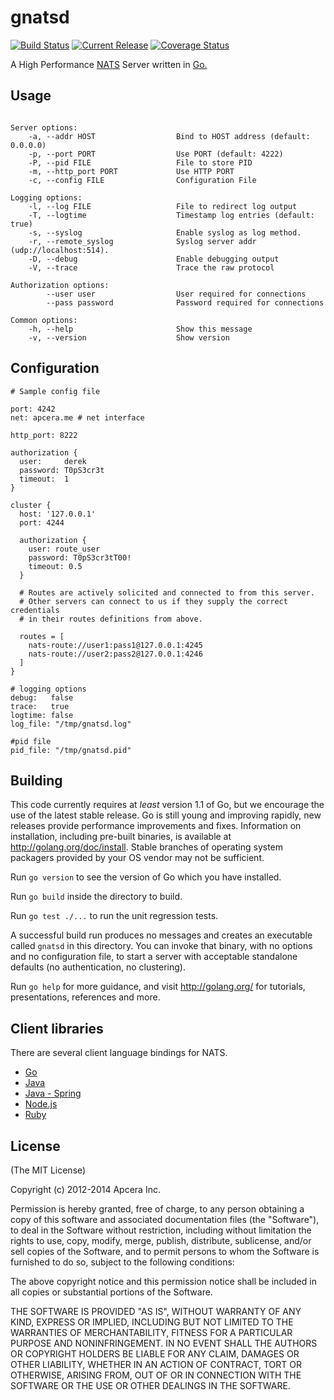 # gnatsd
[![Build Status](https://travis-ci.org/apcera/gnatsd.svg?branch=master)](http://travis-ci.org/apcera/gnatsd) 
[![Current Release](http://img.shields.io/badge/release-v0.5.6-1eb0fc.svg)](https://github.com/apcera/gnatsd/releases/tag/v0.5.6)
[![Coverage Status](https://img.shields.io/coveralls/apcera/gnatsd.svg)](https://coveralls.io/r/apcera/gnatsd)

A High Performance [NATS](https://nats.io) Server written in [Go.](http://golang.org)

## Usage

```

Server options:
    -a, --addr HOST                  Bind to HOST address (default: 0.0.0.0)
    -p, --port PORT                  Use PORT (default: 4222)
    -P, --pid FILE                   File to store PID
    -m, --http_port PORT             Use HTTP PORT
    -c, --config FILE                Configuration File

Logging options:
    -l, --log FILE                   File to redirect log output
    -T, --logtime                    Timestamp log entries (default: true)
    -s, --syslog                     Enable syslog as log method.
    -r, --remote_syslog              Syslog server addr (udp://localhost:514).
    -D, --debug                      Enable debugging output
    -V, --trace                      Trace the raw protocol

Authorization options:
        --user user                  User required for connections
        --pass password              Password required for connections

Common options:
    -h, --help                       Show this message
    -v, --version                    Show version

```

## Configuration

```
# Sample config file

port: 4242
net: apcera.me # net interface

http_port: 8222

authorization {
  user:     derek
  password: T0pS3cr3t
  timeout:  1
}

cluster {
  host: '127.0.0.1'
  port: 4244

  authorization {
    user: route_user
    password: T0pS3cr3tT00!
    timeout: 0.5
  }

  # Routes are actively solicited and connected to from this server.
  # Other servers can connect to us if they supply the correct credentials
  # in their routes definitions from above.

  routes = [
    nats-route://user1:pass1@127.0.0.1:4245
    nats-route://user2:pass2@127.0.0.1:4246
  ]
}

# logging options
debug:   false
trace:   true
logtime: false
log_file: "/tmp/gnatsd.log"

#pid file
pid_file: "/tmp/gnatsd.pid"
```


## Building

This code currently requires at _least_ version 1.1 of Go, but we encourage
the use of the latest stable release.  Go is still young and improving
rapidly, new releases provide performance improvements and fixes.  Information
on installation, including pre-built binaries, is available at
<http://golang.org/doc/install>.  Stable branches of operating system
packagers provided by your OS vendor may not be sufficient.

Run `go version` to see the version of Go which you have installed.

Run `go build` inside the directory to build.

Run `go test ./...` to run the unit regression tests.

A successful build run produces no messages and creates an executable called
`gnatsd` in this directory.  You can invoke that binary, with no options and
no configuration file, to start a server with acceptable standalone defaults
(no authentication, no clustering).

Run `go help` for more guidance, and visit <http://golang.org/> for tutorials,
presentations, references and more.


## Client libraries

There are several client language bindings for NATS.
- [Go](https://github.com/apcera/nats)
- [Java](https://github.com/tyagihas/java_nats)
- [Java - Spring](https://github.com/mheath/jnats)
- [Node.js](https://github.com/derekcollison/node_nats)
- [Ruby](https://github.com/derekcollison/nats)


## License

(The MIT License)

Copyright (c) 2012-2014 Apcera Inc.

Permission is hereby granted, free of charge, to any person obtaining a copy
of this software and associated documentation files (the "Software"), to
deal in the Software without restriction, including without limitation the
rights to use, copy, modify, merge, publish, distribute, sublicense, and/or
sell copies of the Software, and to permit persons to whom the Software is
furnished to do so, subject to the following conditions:

The above copyright notice and this permission notice shall be included in
all copies or substantial portions of the Software.

THE SOFTWARE IS PROVIDED "AS IS", WITHOUT WARRANTY OF ANY KIND, EXPRESS OR
IMPLIED, INCLUDING BUT NOT LIMITED TO THE WARRANTIES OF MERCHANTABILITY,
FITNESS FOR A PARTICULAR PURPOSE AND NONINFRINGEMENT. IN NO EVENT SHALL THE
AUTHORS OR COPYRIGHT HOLDERS BE LIABLE FOR ANY CLAIM, DAMAGES OR OTHER
LIABILITY, WHETHER IN AN ACTION OF CONTRACT, TORT OR OTHERWISE, ARISING
FROM, OUT OF OR IN CONNECTION WITH THE SOFTWARE OR THE USE OR OTHER DEALINGS
IN THE SOFTWARE.
